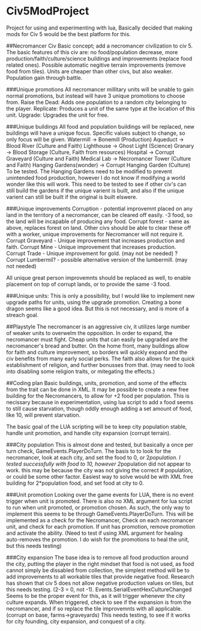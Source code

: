 # Civ5ModProject
Project for using and experimenting with lua, Basically decided that making mods for Civ 5 would be the best platform for this.

##Necromancer Civ
Basic concept; add a necromancer civilization to civ 5.
The basic features of this civ are: no food/population decrease, more production/faith/culture/science buildings and improvements (replace food related ones). Possible automatic negitive terrain improvements (remove food from tiles). Units are cheaper than other civs, but also weaker. Population gain through battle.


###Unique promotions
All necromancer millitary units will be unable to gain normal promotions, but instead will have 3 unique promotions to choose from.
Raise the Dead: Adds one population to a random city belonging to the player.
Replicate: Produces a unit of the same type at the location of this unit.
Upgrade: Upgrades the unit for free.

###Unique buildings
All food and population buildings will be replaced, new buildings will have a unique focus. Specific values subject to change, so only focus will be given.
Watermill -> Bonemill (Production)
Aqueduct -> Blood River (Culture and Faith)
Lighthouse -> Ghost Light (Science)
Granary -> Blood Storage (Culture, Faith from resources)
Hospital -> Corrupt Graveyard (Culture and Faith)
Medical Lab -> Necromancer Tower (Culture and Faith)
Hanging Gardens(wonder) -> Corrupt Hanging Garden (Culture) To be tested. The Hanging Gardens need to be modified to prevent unintended food production, however I do not know if modifying a world wonder like this will work. This need to be tested to see if other civ's can still build the gardens if the unique varient is built, and also if the unique varient can still be built if the original is built elswere.

###Unique improvements
Corruption - potential improvemnt placed on any land in the territory of a necromancer, can be cleared off easily. -3 food, so the land will be incapable of producing any food.
Corrupt forest - same as above, replaces forest on land.
 Other civs should be able to clear these off with a worker, unique improvements for Necromancer will not require it.
Corrupt Graveyard - Unique improvement that increases production and faith.
Corrupt Mine - Unique improvement that increases production.
Corrupt Trade - Unique improvement for gold. (may not be needed)
?Corrupt Lumbermil? - possible alternative version of the lumbermill. (may not needed)

All unique great person improvemnts should be replaced as well, to enable placement on top of corrupt lands, or to provide the same -3 food.

###Unique units:
This is only a possibility, but I would like to implement new upgrade paths for units, using the upgrade promotion. Creating a bone dragon seems like a good idea. But this is not necessary, and is more of a streach goal.

##Playstyle
The necromancer is an aggressive civ, it utilizes large number of weaker units to overwelm the opposition. In order to expand, the necromancer must fight. Cheap units that can easily be upgraded are the necromancer's bread and butter. On the home front, many buildings allow for faith and culture improvement, so borders will quickly expand and the civ benefits from many early social perks. The faith also allows for the quick establishment of religion, and further bonusses from that. (may need to look into disabling some religion traits, or mitegating the effects.)

##Coding plan
Basic buildings, units, promotion, and some of the effects from the trait can be done in XML. It may be possible to create a new free building for the Necromancers, to allow for +2 food per population. This is necissary because in experimentation, using lua script to add x food seems to still cause starvation, though oddly enough adding a set amount of food, like 10, will prevent starvation.

The basic goal of the LUA scripting will be to keep city population stable, handle unit promotion, and handle city expansion (corrupt terrain).

###City population
This is almost done and tested, but basically a once per turn check, GameEvents.PlayerDoTurn.
The basis to to look for the necromancer, look at each city, and set the food to 0, or 2*population. I tested successfully with food to 10, however 2*population did not appear to work. this may be because the city was not giving the correct # population, or could be some other factor. Easiest way to solve would be with XML free building for 2*population food, and set food at city to 0.

###Unit promotion
Looking over the game events for LUA, there is no event trigger when unit is promoted. There is also no XML argument for lua script to run when unit promoted, or promotion chosen. As such, the only way to implement this seems to be through GameEvents.PlayerDoTurn. This will be implemented as a check for the Necromancer, Check on each necromancer unit, and check for each promotion. If unit has promotion, remove promotion and activate the ability. (Need to test if using XML argument for healing auto-removes the promotion. I do wish for the promotions to heal the unit, but this needs testing)

###City expansion
The base idea is to remove all food production around the city, putting the player in the right mindset that food is not used, as food cannot simply be dissabled from collection, the simplest method will be to add improvements to all workable tiles that provide negative food. Research has shown that civ 5 does not allow negative production values on tiles, but this needs testing. (2-3 = 0, not -1). Events.SerialEventHexCultureChanged Seems to be the proper event for this, as it will trigger whenever the city culture expands. When triggered, check to see if the expansion is from the necromancer, and if so replace the tile improvemnts with all applicable. (corrupt on base, farms->graveyards) This needs testing, to see if it works for city founding, city expansion, and conquest of a city.
